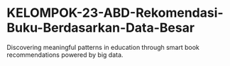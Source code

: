 # KELOMPOK-23-ABD-Rekomendasi-Buku-Berdasarkan-Data-Besar
Discovering meaningful patterns in education through smart book recommendations powered by big data.
